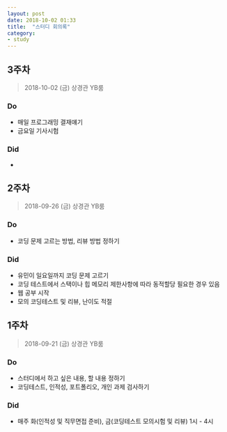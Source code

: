 ```yaml
---
layout: post
date: 2018-10-02 01:33
title:  "스터디 회의록"
category:
- study
---
```


## 3주차
> 2018-10-02 (금) 상경관 YB룸

### Do

+ 매일 프로그래밍 결재얘기
+ 금요일 기사시험

### Did

+ 

<!--more-->

## 2주차
> 2018-09-26 (금) 상경관 YB룸

### Do

+ 코딩 문제 고르는 방법, 리뷰 방법 정하기

### Did

+ 유민이 일요일까지 코딩 문제 고르기
+ 코딩 테스트에서 스택이나 힙 메모리 제한사항에 따라 동적할당 필요한 경우 있음
+ 웹 공부 시작
+ 모의 코딩테스트 및 리뷰, 난이도 적절

## 1주차
> 2018-09-21 (금) 상경관 YB룸

### Do

+ 스터디에서 하고 싶은 내용, 할 내용 정하기
+ 코딩테스트, 인적성, 포트폴리오, 개인 과제 검사하기

### Did

+ 매주 화(인적성 및 직무면접 준비), 금(코딩테스트 모의시험 및 리뷰) 1시 - 4시